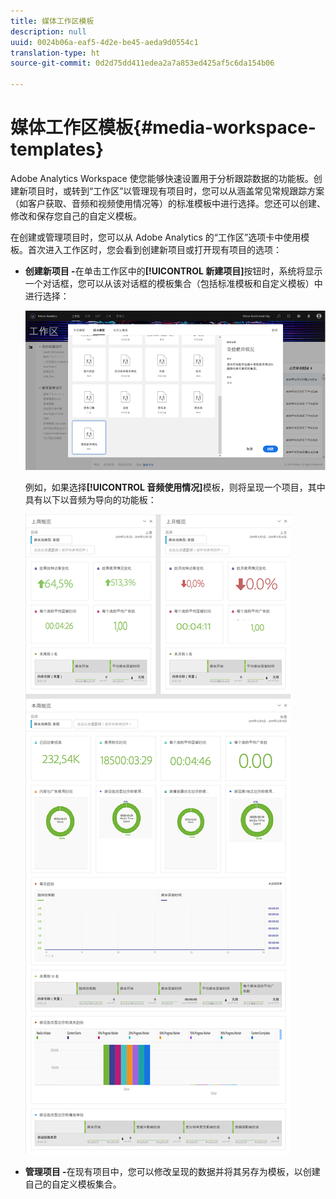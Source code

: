 ```yaml
---
title: 媒体工作区模板
description: null
uuid: 0024b06a-eaf5-4d2e-be45-aeda9d0554c1
translation-type: ht
source-git-commit: 0d2d75dd411edea2a7a853ed425af5c6da154b06

---
```



# 媒体工作区模板{#media-workspace-templates}

Adobe Analytics Workspace 使您能够快速设置用于分析跟踪数据的功能板。创建新项目时，或转到“工作区”以管理现有项目时，您可以从涵盖常见常规跟踪方案（如客户获取、音频和视频使用情况等）的标准模板中进行选择。您还可以创建、修改和保存您自己的自定义模板。

在创建或管理项目时，您可以从 Adobe Analytics 的“工作区”选项卡中使用模板。首次进入工作区时，您会看到创建新项目或打开现有项目的选项：

* **创建新项目 -**&#x200B;在单击工作区中的&#x200B;**[!UICONTROL 新建项目]**&#x200B;按钮时，系统将显示一个对话框，您可以从该对话框的模板集合（包括标准模板和自定义模板）中进行选择：

   ![](assets/all-templates-audio.png)

   例如，如果选择&#x200B;**[!UICONTROL 音频使用情况]**&#x200B;模板，则将呈现一个项目，其中具有以下以音频为导向的功能板：

   ![](assets/aa-workspace.png)

* **管理项目 -**&#x200B;在现有项目中，您可以修改呈现的数据并将其另存为模板，以创建自己的自定义模板集合。

